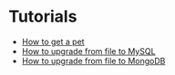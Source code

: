 # Tutorials

 * [How to get a pet](how_to_get_a_mypet)
 * [How to upgrade from file to MySQL](how_to_upgrade_from_file_to_mysql)
 * [How to upgrade from file to MongoDB](how_to_upgrade_from_file_to_mongodb)
